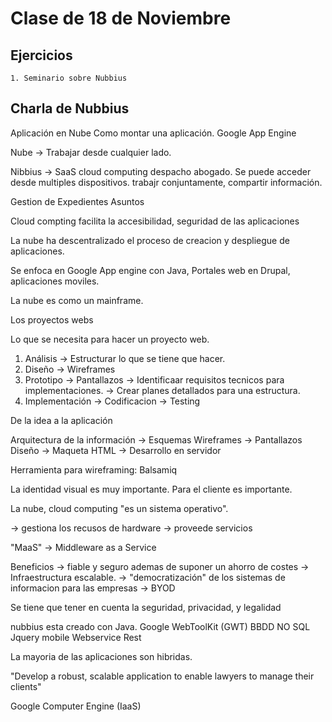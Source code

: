 Clase de 18 de Noviembre
========================

Ejercicios
----------

    1. Seminario sobre Nubbius

Charla de Nubbius
-----------------

Aplicación en Nube
Como montar una aplicación.
Google App Engine

Nube -> Trabajar desde cualquier lado.

Nibbius -> SaaS cloud computing despacho abogado.
Se puede acceder desde multiples dispositivos.
trabajr conjuntamente, compartir información.


Gestion de Expedientes Asuntos

Cloud compting facilita la accesibilidad, seguridad de las aplicaciones

La nube ha descentralizado el proceso de creacion y despliegue de aplicaciones.

Se enfoca en Google App engine con Java, Portales web en Drupal,
aplicaciones moviles.

La nube es como un mainframe.

Los proyectos webs

Lo que se necesita para hacer un proyecto web.
1. Análisis ->  Estructurar lo que se tiene que hacer.
2. Diseño -> Wireframes
3. Prototipo -> Pantallazos
  -> Identificaar requisitos tecnicos para implementaciones.
  -> Crear planes detallados para una estructura.
4. Implementación
    -> Codificacion
    -> Testing

De la idea a la aplicación

Arquitectura de la información -> Esquemas Wireframes -> Pantallazos Diseño
-> Maqueta HTML -> Desarrollo en servidor

Herramienta para wireframing: Balsamiq

La identidad visual es muy importante. Para el cliente es
importante.

La nube, cloud computing "es un sistema operativo".

-> gestiona los recusos de hardware
-> proveede servicios

"MaaS" -> Middleware as a Service

Beneficios
-> fiable y seguro ademas de suponer un ahorro de costes
-> Infraestructura escalable.
-> "democratización" de los sistemas de informacion para las empresas
-> BYOD

Se tiene que tener en cuenta la seguridad, privacidad, y legalidad

nubbius esta creado con Java.
Google WebToolKit (GWT) BBDD NO SQL
Jquery mobile
Webservice Rest

La mayoria de las aplicaciones son hibridas.

"Develop a robust, scalable application to enable lawyers to manage their clients"

Google Computer Engine (IaaS)
